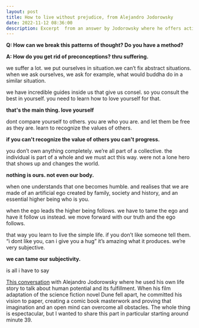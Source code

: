 ```yaml
---
layout: post
title: How to live without prejudice, from Alejandro Jodorowsky
date: 2022-11-12 08:36:00
description: Excerpt  from an answer by Jodorowsky where he offers actionable advice to get rid of prejudice and live enlightened
---
```


**Q: How can we break this patterns of thought? Do you have a method?**

**A: How do you get rid of preconceptions? thru suffering.**

we suffer a lot. we put ourselves in situation.we can’t fix abstract situations. when we ask ourselves, we ask for example, what would buddha do in a similar situation.

we have incredible guides inside us that give us consel. so you consult the best in yourself. you need to learn how to love yourself for that.

**that's the main thing. love yourself**

dont compare yourself to others. you are who you are. and let them be free as they are. learn to recognize the values of others.

**if you can't recognize the value of others you can't progress.**

you don’t own anything completely.  we’re all part of a collective. the individual is part of a whole and we must act this way. were not a lone hero that shows up and changes the world.

**nothing is ours. not even our body.**

when one understands that one becomes humble. and realises that we are made of an artificial ego created by family, society and history, and an essential higher being who is you.

when the ego leads the higher being follows. we have to tame the ego and have it follow us instead. we move forward with our truth and the ego follows.

that way you learn to live the simple life. if you don’t like someone tell them. “i dont like you, can i give you a hug” it’s amazing what it produces. we’re very subjective.

**we can tame our subjectivity.**

is all i have to say

[This conversation](https://www.youtube.com/watch?v=uRB9Op9rNUs) with Alejandro Jodorowsky where he used his own life story to talk about human potential and its fulfillment. When his film adaptation of the science fiction novel Dune fell apart, he committed his vision to paper, creating a comic book masterwork and proving that imagination and an open mind can overcome all obstacles. The whole thing is espectacular, but I wanted to share this part in particular starting around minute 39.

